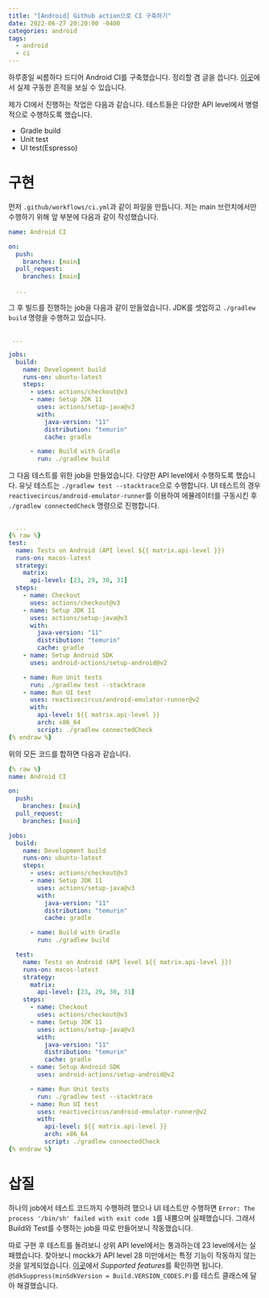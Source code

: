 ```yaml
---
title: "[Android] Github action으로 CI 구축하기"
date: 2022-06-27 20:20:00 -0400
categories: android
tags:
  - android
  - ci
---
```


하루종일 씨름하다 드디어 Android CI를 구축했습니다. 정리할 겸 글을 씁니다.
[이곳](https://github.com/jja08111/HansungNotification/actions/runs/2573543283)에서 실제 구동한 흔적을 보실 수 있습니다.

제가 CI에서 진행하는 작업은 다음과 같습니다. 테스트들은 다양한 API level에서 병렬적으로 수행하도록 했습니다.

- Gradle build
- Unit test
- UI test(Espresso)

# 구현

먼저 `.github/workflows/ci.yml`과 같이 파일을 만듭니다. 저는 main 브런치에서만 수행하기 위해 앞 부분에 다음과 같이 작성했습니다.

```yaml
name: Android CI

on:
  push:
    branches: [main]
  pull_request:
    branches: [main]

  ...
```

그 후 빌드를 진행하는 job을 다음과 같이 만들었습니다. JDK를 셋업하고 `./gradlew build` 명령을 수행하고 있습니다.

```yaml

 ...

jobs:
  build:
    name: Development build
    runs-on: ubuntu-latest
    steps:
      - uses: actions/checkout@v3
      - name: Setup JDK 11
        uses: actions/setup-java@v3
        with:
          java-version: "11"
          distribution: "temurin"
          cache: gradle

      - name: Build with Gradle
        run: ./gradlew build
```

그 다음 테스트를 위한 job을 만들었습니다. 다양한 API level에서 수행하도록 했습니다. 유닛 테스트는 `./gradlew test --stacktrace`으로 수행합니다.
UI 테스트의 경우 `reactivecircus/android-emulator-runner`를 이용하여 에뮬레이터를 구동시킨 후 `./gradlew connectedCheck` 명령으로 진행합니다.

```yaml

  ...
{% raw %}
test:
  name: Tests on Android (API level ${{ matrix.api-level }})
  runs-on: macos-latest
  strategy:
    matrix:
      api-level: [23, 29, 30, 31]
  steps:
    - name: Checkout
      uses: actions/checkout@v3
    - name: Setup JDK 11
      uses: actions/setup-java@v3
      with:
        java-version: "11"
        distribution: "temurin"
        cache: gradle
    - name: Setup Android SDK
      uses: android-actions/setup-android@v2

    - name: Run Unit tests
      run: ./gradlew test --stacktrace
    - name: Run UI test
      uses: reactivecircus/android-emulator-runner@v2
      with:
        api-level: ${{ matrix.api-level }}
        arch: x86_64
        script: ./gradlew connectedCheck
{% endraw %}
```

위의 모든 코드를 합하면 다음과 같습니다.

```yaml
{% raw %}
name: Android CI

on:
  push:
    branches: [main]
  pull_request:
    branches: [main]

jobs:
  build:
    name: Development build
    runs-on: ubuntu-latest
    steps:
      - uses: actions/checkout@v3
      - name: Setup JDK 11
        uses: actions/setup-java@v3
        with:
          java-version: "11"
          distribution: "temurin"
          cache: gradle

      - name: Build with Gradle
        run: ./gradlew build

  test:
    name: Tests on Android (API level ${{ matrix.api-level }})
    runs-on: macos-latest
    strategy:
      matrix:
        api-level: [23, 29, 30, 31]
    steps:
      - name: Checkout
        uses: actions/checkout@v3
      - name: Setup JDK 11
        uses: actions/setup-java@v3
        with:
          java-version: "11"
          distribution: "temurin"
          cache: gradle
      - name: Setup Android SDK
        uses: android-actions/setup-android@v2

      - name: Run Unit tests
        run: ./gradlew test --stacktrace
      - name: Run UI test
        uses: reactivecircus/android-emulator-runner@v2
        with:
          api-level: ${{ matrix.api-level }}
          arch: x86_64
          script: ./gradlew connectedCheck
{% endraw %}
```

# 삽질

하나의 job에서 테스트 코드까지 수행하려 했으나 UI 테스트만 수행하면 `Error: The process '/bin/sh' failed with exit code 1`를 내뿜으며 실패했습니다.
그래서 Build와 Test를 수행하는 job을 따로 만들어보니 작동했습니다.

따로 구현 후 테스트를 돌려보니 상위 API level에서는 통과하는데 23 level에서는 실패했습니다. 찾아보니 mockk가 API level 28 미만에서는 특정 기능이 작동하지 않는 것을 알게되었습니다.
[이곳](https://mockk.io/ANDROID.html)에서 *Supported features*를 확인하면 됩니다. `@SdkSuppress(minSdkVersion = Build.VERSION_CODES.P)`를 테스트 클래스에 달아 해결했습니다.
